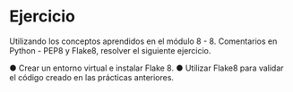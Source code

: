 <h1>Ejercicio</h1>

Utilizando los conceptos aprendidos en el módulo 8 - 8. Comentarios
en Python - PEP8 y Flake8, resolver el siguiente ejercicio.

● Crear un entorno virtual e instalar Flake 8.
● Utilizar Flake8 para validar el código creado en las prácticas
anteriores.
